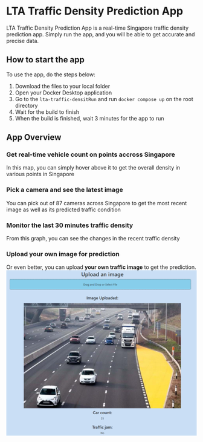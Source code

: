 # LTA Traffic Density Prediction App

LTA Traffic Density Prediction App is a real-time Singapore traffic density prediction app. Simply run the app, and you will be able to get accurate and precise data.

## How to start the app
To use the app, do the steps below:
1. Download the files to your local folder
2. Open your Docker Desktop application
3. Go to the `lta-traffic-densitRun` and run `docker compose up` on the root directory
4. Wait for the build to finish
5. When the build is finished, wait 3 minutes for the app to run

## App Overview 

### Get real-time vehicle count on points accross Singapore
In this map, you can simply hover above it to get the overall density in various points in Singapore

### Pick a camera and see the latest image
You can pick out of 87 cameras across Singapore to get the most recent image as well as its predicted traffic condition


### Monitor the last 30 minutes traffic density
From this graph, you can see the changes in the recent traffic density

### Upload your own image for prediction
Or even better, you can upload **your own traffic image** to get the prediction.
![upload_image](docs/images/upload_image.png)